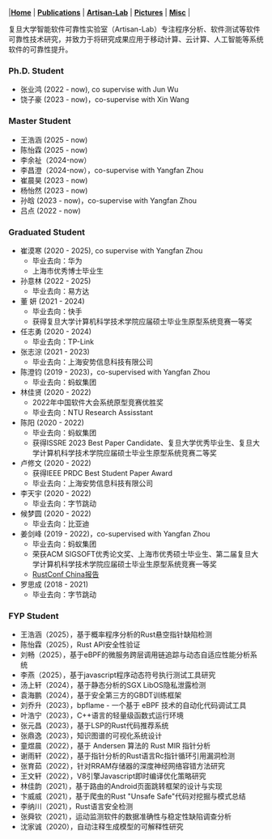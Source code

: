 
|[<b>Home</b>](https://hxuhack.github.io/) | [<b>Publications</b>](../publication/list) | [<b>Artisan-Lab</b>](../lab/page) | [<b>Pictures</b>](../photo/page) | [<b>Misc</b>](../misc/list) |

复旦大学智能软件可靠性实验室（Artisan-Lab）专注程序分析、软件测试等软件可靠性技术研究，并致力于将研究成果应用于移动计算、云计算、人工智能等系统软件的可靠性提升。

### Ph.D. Student
- 张业鸿 (2022 - now), co supervise with Jun Wu
- 饶子豪 (2023 - now)，co-supervise with Xin Wang
 
### Master Student
- 王浩涵 (2025 - now)
- 陈怡霖 (2025 - now)
- 李余祉（2024-now）
- 李昌澄（2024-now），co-supervise with Yangfan Zhou
- 崔晨昊 (2023 - now)
- 杨怡然 (2023 - now)
- 孙晗 (2023 - now)，co-supervise with Yangfan Zhou
- 吕点 (2022 - now)

### Graduated Student
- 崔漠寒 (2020 - 2025), co supervise with Yangfan Zhou
  - 毕业去向：华为
  - 上海市优秀博士毕业生
- 孙意林 (2022 - 2025)
  - 毕业去向：易方达
- 董 妍 (2021 - 2024)
  - 毕业去向：快手
  - 获得复旦大学计算机科学技术学院应届硕士毕业生原型系统竞赛一等奖
- 任志勇 (2020 - 2024)
  - 毕业去向：TP-Link
- 张志淙 (2021 - 2023)
  - 毕业去向：上海安势信息科技有限公司 
- 陈澄钧 (2019 - 2023)，co-supervised with Yangfan Zhou
  - 毕业去向：蚂蚁集团
- 林佳贤 (2020 - 2022)
  - 2022年中国软件大会系统原型竞赛优胜奖
  - 毕业去向：NTU Research Assisstant  
- 陈阳 (2020 - 2022)
  - 毕业去向：蚂蚁集团 
  - 获得ISSRE 2023 Best Paper Candidate、复旦大学优秀毕业生、复旦大学计算机科学技术学院应届硕士毕业生原型系统竞赛二等奖
- 卢修文 (2020 - 2022)
  - 获得IEEE PRDC Best Student Paper Award
  - 毕业去向：上海安势信息科技有限公司 
- 李天宇 (2020 - 2022)
  - 毕业去向：字节跳动 
- 候梦圆 (2020 - 2022)
  - 毕业去向：比亚迪 
- 姜剑峰 (2019 - 2022)，co-supervised with Yangfan Zhou
  - 毕业去向：蚂蚁集团
  - 荣获ACM SIGSOFT优秀论文奖、上海市优秀硕士毕业生、第二届复旦大学计算机科学技术学院应届硕士毕业生原型系统竞赛一等奖
  - [RustConf China报告](files/RustConf22.pdf) 
- 罗思成 (2018 - 2021)
  - 毕业去向：字节跳动

### FYP Student 
 - 王浩涵（2025），基于概率程序分析的Rust悬空指针缺陷检测
 - 陈怡霖（2025），Rust API安全性验证
 - 刘畅（2025），基于eBPF的微服务跨层调用链追踪与动态自适应性能分析系统
 - 李燕（2025），基于javascript程序动态符号执行测试工具研究
 - 汤上轩（2024），基于静态分析的SGX LibOS隐私泄露检测
 - 袁海鹏（2024），基于安全第三方的GBDT训练框架
 - 刘乔升（2023），bpflame - 一个基于 eBPF 技术的自动化代码调试工具 
 - 叶浩宁（2023），C++语言的轻量级函数式运行环境
 - 张元昌（2023），基于LSP的Rust代码推荐系统
 - 张鼎逸（2023），知识图谱的可视化系统设计
 - 童煜晨（2022），基于 Andersen 算法的 Rust MIR 指针分析
 - 谢雨轩（2022），基于指针分析的Rust语言Rc指针循环引用漏洞检测
 - 张育茹（2022），针对RRAM存储器的深度神经网络容错方法研究
 - 王文轩（2022），V8引擎Javascript即时编译优化策略研究
 - 林佳韵（2021），基于路由的Android页面跳转框架的设计与实现
 - 卞威威（2021），基于爬虫的Rust "Unsafe Safe"代码对挖掘与模式总结
 - 李纳川（2021），Rust语言安全检测
 - 张舜钦（2021），运动监测软件的数据准确性与稳定性缺陷调查分析
 - 沈家诚（2020），自动注释生成模型的可解释性研究
